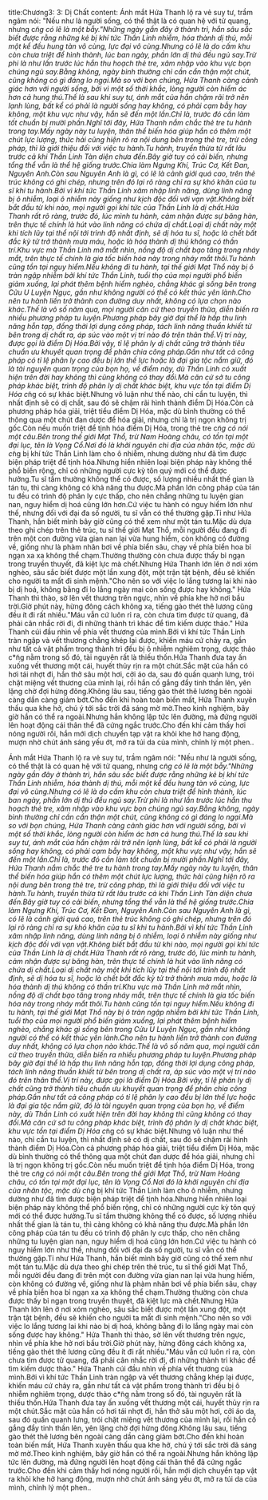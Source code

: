 title:Chương3: 3: Dị Chất
content:
Ánh mắt Hứa Thanh lộ ra vẻ suy tư, trầm ngâm nói: "Nếu như là người sống, có thể thật là có quan hệ với tử quang, nhưng c*̃ng có lẽ là một bẫy."Những ngày gần đây ở thành trì, hắn sâu sắc biết được rằng những kẻ bị khí tức Thần Linh nhiễm, hóa thành dị thú, mỗi một kể đều hung tàn vô cùng, lực đại vô cùng.Nhưng có lẽ là do cấm khu còn chưa triệt để hình thành, lúc ban ngày, phần lớn dị thú đều ngủ say.Trừ phi là như lần trước lúc hắn thu hoạch thẻ tre, xâm nhập vào khu vực bọn chúng ngủ say.Bằng không, ngày bình thường chỉ cần cẩn thận một chút, cũng không có gì đáng lo ngại.Mà so với bọn chúng, Hứa Thanh càng cảnh giác hơn với người sống, bởi vì một số thời khắc, lòng người còn hiểm ác hơn cả hung thú.Thế là sau khi suy tư, ánh mắt của hắn chậm rãi trở nên lạnh lùng, bất kể có phải là người sống hay không, có phải cạm bẫy hay không, một khu vực như vậy, hắn sẽ đến một lần.Chỉ là, trước đó cần làm tốt chuẩn bị mười phần.Nghĩ tới đây, Hứa Thanh nắm chắc thẻ tre tu hành trong tay.Mấy ngày này tu luyện, thân thể biến hóa giúp hắn có thêm một chút lực lượng, thức hải cũng hiện rõ ra nội dung bên trong thẻ tre, trừ công pháp, thì là giới thiệu đối với việc tu hành.Tu hành, truyền thừa từ rất lâu trước cả khi Thần Linh Tàn diện chưa đến.Bây giờ tuy có cải biến, nhưng tổng thể vẫn là thể hệ giống trước.Chia làm Ngưng Khí, Trúc Cơ, Kết Đan, Nguyên Anh.Còn sau Nguyên Anh là gì, có lẽ là cảnh giới quá cao, trên thẻ trúc không có ghi chép, nhưng trên đó lại rõ ràng chỉ ra sự khó khăn của tu sĩ khi tu hành.Bởi vì khí tức Thần Linh xâm nhập linh năng, dùng linh năng bị ô nhiễm, loại ô nhiễm này giống như kịch độc đối với vạn vật.Không biết bắt đầu từ khi nào, mọi người gọi khí tức của Thần Linh là dị chất.Hứa Thanh rất rõ ràng, trước đó, lúc mình tu hành, cảm nhận được sự băng hàn, trên thực tế chính là hút vào linh năng có chứa dị chất.Loại dị chất này một khi tích lũy tại thể nội tới trình độ nhất định, sẽ dị hóa tu sĩ, hoặc là chết bất đắc kỳ tử trở thành mưa máu, hoặc là hóa thành dị thú không có thần trí.Khu vực mà Thần Linh mở mắt nhìn, nồng độ dị chất bạo tăng trong nháy mắt, trên thực tế chính là gia tốc biến hóa này trong nháy mắt thôi.Tu hành cũng tồn tại nguy hiểm.Nếu không đi tu hành, tại thế giới Mạt Thổ này bị ô tràn ngập nhiễm bởi khí tức Thần Linh, tuổi thọ của mọi người phổ biến giảm xuống, lại phát thêm bệnh hiểm nghèo, chẳng khác gì sống bên trong Cửu U Luyện Ngục, gần như không người có thể có kết thúc yên lành.Cho nên tu hành liền trở thành con đường duy nhất, không có lựa chọn nào khác.Thế là vô số năm qua, mọi người căn cứ theo truyền thừa, diễn biến ra nhiều phương pháp tu luyện.Phương pháp bây giờ đại thể là hấp thu linh năng hỗn tạp, đồng thời lợi dụng công pháp, tách linh năng thuần khiết từ bên trong dị chất ra, áp súc vào một vị trí nào đó trên thân thể.Vị trí này, được gọi là điểm Dị Hóa.Bởi vậy, tỉ lệ phân ly dị chất cũng trở thành tiêu chuẩn ưu khuyết quan trọng để phân chia công pháp.Gần như tất cả công pháp có tỉ lệ phân ly cao đều bị lớn thế lực hoặc là đại gia tộc nắm giữ, đó là tài nguyên quan trọng của bọn họ, về điểm này, dù Thần Linh có xuất hiện trên đời hay không thì cũng không có thay đổi.Mà căn cứ sở tu công pháp khác biệt, trình độ phân ly dị chất khác biệt, khu vực tồn tại điểm Dị Hóa c*̃ng có sự khác biệt.Nhưng vô luận như thế nào, chỉ cần tu luyện, thì nhất định sẽ có dị chất, sau đó sẽ chậm rãi hình thành điểm Dị Hóa.Còn cả phương pháp hóa giải, triệt tiểu điểm Dị Hóa, mặc dù bình thường có thể thông qua một chút đan dược để hóa giải, nhưng chỉ là trị ngọn không trị gốc.Còn nếu muốn triệt để tịnh hóa điểm Dị Hóa, trong thẻ tre c*̃ng có nói một câu.Bên trong thế giới Mạt Thổ, trừ Nam Hoàng châu, có tồn tại một đại lục, tên là Vọng Cổ.Nơi đó là khởi nguyên chi địa của nhân tộc, mặc dù c*̃ng bị khí tức Thần Linh làm cho ô nhiễm, nhưng dường như đã tìm được biện pháp triệt để tịnh hóa.Nhưng hiển nhiên loại biện pháp này không thể phổ biến rộng, chỉ có những người cực kỳ tôn quý mới có thể được hưởng.Tu sĩ tầm thường không thể có được, số lượng nhiều nhất thế gian là tán tu, thì càng không có khả năng thu được.Mà phần lớn công pháp của tán tu đều có trình độ phân ly cực thấp, cho nên chẳng những tu luyện gian nan, nguy hiểm dị hoá cũng lớn hơn.Cứ việc tu hành có nguy hiểm lớn như thế, nhưng đối với đại đa số người, tu sĩ vẫn có thể thường gặp.Tỉ như Hứa Thanh, hắn biết mình bây giờ cũng có thể xem như một tán tu.Mặc dù dựa theo ghi chép trên thẻ trúc, tu sĩ thế giới Mạt Thổ, mỗi người đều đang đi trên một con đường vừa gian nan lại vừa hung hiểm, còn không có đường về, giống như là phàm nhân bơi về phía biển sâu, chạy về phía biển hoa bỉ ngạn xa xa không thể chạm.Thường thường còn chưa được thấy bỉ ngạn trong truyền thuyết, đã kiệt lực mà chết.Nhưng Hứa Thanh lớn lên ở nơi xóm nghèo, sâu sắc biết được một lần xung đột, một trận tật bệnh, đều sẽ khiến cho người ta mất đi sinh mệnh."Cho nên so với việc lo lắng tương lai khi nào bị dị hoá, không bằng đi lo lắng ngày mai còn sống được hay không." Hứa Thanh thì thào, sờ lên vết thương trên ngực, nhìn về phía khe hở nơi bầu trời.Giờ phút này, hừng đông cách không xa, tiếng gào thét thê lương cũng đều ít đi rất nhiều."Máu vẫn cứ luôn rỉ ra, còn chưa tìm được tử quang, đã phải cân nhắc rời đi, đi những thành trì khác để tìm kiếm dược thảo." Hứa Thanh cúi đầu nhìn về phía vết thương của mình.Bởi vì khí tức Thần Linh tràn ngập và vết thương chẳng khép lại được, khiến máu cứ chảy ra, gần như tất cả vật phẩm trong thành trì đều bị ô nhiễm nghiêm trọng, dược thảo c*̃ng nằm trong số đó, tài nguyên rất là thiếu thốn.Hứa Thanh đưa tay ấn xuống vết thương một cái, huyết thủy rịn ra một chút.Sắc mặt của hắn có hơi tái nhợt đi, hắn thở sâu một hơi, cởi áo da, sau đó quấn quanh lưng, trói chặt miệng vết thương của mình lại, rồi hắn cố gắng đẩy tinh thần lên, yên lặng chờ đợi hừng đông.Không lâu sau, tiếng gào thét thê lương bên ngoài càng dần càng giảm bớt.Cho đến khi hoàn toàn biến mất, Hứa Thanh xuyên thấu qua khe hở, chú ý tới sắc trời đã sáng mờ mờ.Theo kinh nghiệm, bây giờ hắn có thể ra ngoài.Nhưng hắn không lập tức lên đường, mà đứng người lên hoạt động cái thân thể đã cứng ngắc trước.Cho đến khi cảm thấy hơi nóng người rồi, hắn mới dịch chuyển tạp vật ra khỏi khe hở hang động, mượn nhờ chút ánh sáng yếu ớt, mở ra túi da của mình, chỉnh lý một phen..

Ánh mắt Hứa Thanh lộ ra vẻ suy tư, trầm ngâm nói: "Nếu như là người sống, có thể thật là có quan hệ với tử quang, nhưng c*̃ng có lẽ là một bẫy."Những ngày gần đây ở thành trì, hắn sâu sắc biết được rằng những kẻ bị khí tức Thần Linh nhiễm, hóa thành dị thú, mỗi một kể đều hung tàn vô cùng, lực đại vô cùng.Nhưng có lẽ là do cấm khu còn chưa triệt để hình thành, lúc ban ngày, phần lớn dị thú đều ngủ say.Trừ phi là như lần trước lúc hắn thu hoạch thẻ tre, xâm nhập vào khu vực bọn chúng ngủ say.Bằng không, ngày bình thường chỉ cần cẩn thận một chút, cũng không có gì đáng lo ngại.Mà so với bọn chúng, Hứa Thanh càng cảnh giác hơn với người sống, bởi vì một số thời khắc, lòng người còn hiểm ác hơn cả hung thú.Thế là sau khi suy tư, ánh mắt của hắn chậm rãi trở nên lạnh lùng, bất kể có phải là người sống hay không, có phải cạm bẫy hay không, một khu vực như vậy, hắn sẽ đến một lần.Chỉ là, trước đó cần làm tốt chuẩn bị mười phần.Nghĩ tới đây, Hứa Thanh nắm chắc thẻ tre tu hành trong tay.Mấy ngày này tu luyện, thân thể biến hóa giúp hắn có thêm một chút lực lượng, thức hải cũng hiện rõ ra nội dung bên trong thẻ tre, trừ công pháp, thì là giới thiệu đối với việc tu hành.Tu hành, truyền thừa từ rất lâu trước cả khi Thần Linh Tàn diện chưa đến.Bây giờ tuy có cải biến, nhưng tổng thể vẫn là thể hệ giống trước.Chia làm Ngưng Khí, Trúc Cơ, Kết Đan, Nguyên Anh.Còn sau Nguyên Anh là gì, có lẽ là cảnh giới quá cao, trên thẻ trúc không có ghi chép, nhưng trên đó lại rõ ràng chỉ ra sự khó khăn của tu sĩ khi tu hành.Bởi vì khí tức Thần Linh xâm nhập linh năng, dùng linh năng bị ô nhiễm, loại ô nhiễm này giống như kịch độc đối với vạn vật.Không biết bắt đầu từ khi nào, mọi người gọi khí tức của Thần Linh là dị chất.Hứa Thanh rất rõ ràng, trước đó, lúc mình tu hành, cảm nhận được sự băng hàn, trên thực tế chính là hút vào linh năng có chứa dị chất.Loại dị chất này một khi tích lũy tại thể nội tới trình độ nhất định, sẽ dị hóa tu sĩ, hoặc là chết bất đắc kỳ tử trở thành mưa máu, hoặc là hóa thành dị thú không có thần trí.Khu vực mà Thần Linh mở mắt nhìn, nồng độ dị chất bạo tăng trong nháy mắt, trên thực tế chính là gia tốc biến hóa này trong nháy mắt thôi.Tu hành cũng tồn tại nguy hiểm.Nếu không đi tu hành, tại thế giới Mạt Thổ này bị ô tràn ngập nhiễm bởi khí tức Thần Linh, tuổi thọ của mọi người phổ biến giảm xuống, lại phát thêm bệnh hiểm nghèo, chẳng khác gì sống bên trong Cửu U Luyện Ngục, gần như không người có thể có kết thúc yên lành.Cho nên tu hành liền trở thành con đường duy nhất, không có lựa chọn nào khác.Thế là vô số năm qua, mọi người căn cứ theo truyền thừa, diễn biến ra nhiều phương pháp tu luyện.Phương pháp bây giờ đại thể là hấp thu linh năng hỗn tạp, đồng thời lợi dụng công pháp, tách linh năng thuần khiết từ bên trong dị chất ra, áp súc vào một vị trí nào đó trên thân thể.Vị trí này, được gọi là điểm Dị Hóa.Bởi vậy, tỉ lệ phân ly dị chất cũng trở thành tiêu chuẩn ưu khuyết quan trọng để phân chia công pháp.Gần như tất cả công pháp có tỉ lệ phân ly cao đều bị lớn thế lực hoặc là đại gia tộc nắm giữ, đó là tài nguyên quan trọng của bọn họ, về điểm này, dù Thần Linh có xuất hiện trên đời hay không thì cũng không có thay đổi.Mà căn cứ sở tu công pháp khác biệt, trình độ phân ly dị chất khác biệt, khu vực tồn tại điểm Dị Hóa c*̃ng có sự khác biệt.Nhưng vô luận như thế nào, chỉ cần tu luyện, thì nhất định sẽ có dị chất, sau đó sẽ chậm rãi hình thành điểm Dị Hóa.Còn cả phương pháp hóa giải, triệt tiểu điểm Dị Hóa, mặc dù bình thường có thể thông qua một chút đan dược để hóa giải, nhưng chỉ là trị ngọn không trị gốc.Còn nếu muốn triệt để tịnh hóa điểm Dị Hóa, trong thẻ tre c*̃ng có nói một câu.Bên trong thế giới Mạt Thổ, trừ Nam Hoàng châu, có tồn tại một đại lục, tên là Vọng Cổ.Nơi đó là khởi nguyên chi địa của nhân tộc, mặc dù c*̃ng bị khí tức Thần Linh làm cho ô nhiễm, nhưng dường như đã tìm được biện pháp triệt để tịnh hóa.Nhưng hiển nhiên loại biện pháp này không thể phổ biến rộng, chỉ có những người cực kỳ tôn quý mới có thể được hưởng.Tu sĩ tầm thường không thể có được, số lượng nhiều nhất thế gian là tán tu, thì càng không có khả năng thu được.Mà phần lớn công pháp của tán tu đều có trình độ phân ly cực thấp, cho nên chẳng những tu luyện gian nan, nguy hiểm dị hoá cũng lớn hơn.Cứ việc tu hành có nguy hiểm lớn như thế, nhưng đối với đại đa số người, tu sĩ vẫn có thể thường gặp.Tỉ như Hứa Thanh, hắn biết mình bây giờ cũng có thể xem như một tán tu.Mặc dù dựa theo ghi chép trên thẻ trúc, tu sĩ thế giới Mạt Thổ, mỗi người đều đang đi trên một con đường vừa gian nan lại vừa hung hiểm, còn không có đường về, giống như là phàm nhân bơi về phía biển sâu, chạy về phía biển hoa bỉ ngạn xa xa không thể chạm.Thường thường còn chưa được thấy bỉ ngạn trong truyền thuyết, đã kiệt lực mà chết.Nhưng Hứa Thanh lớn lên ở nơi xóm nghèo, sâu sắc biết được một lần xung đột, một trận tật bệnh, đều sẽ khiến cho người ta mất đi sinh mệnh."Cho nên so với việc lo lắng tương lai khi nào bị dị hoá, không bằng đi lo lắng ngày mai còn sống được hay không." Hứa Thanh thì thào, sờ lên vết thương trên ngực, nhìn về phía khe hở nơi bầu trời.Giờ phút này, hừng đông cách không xa, tiếng gào thét thê lương cũng đều ít đi rất nhiều."Máu vẫn cứ luôn rỉ ra, còn chưa tìm được tử quang, đã phải cân nhắc rời đi, đi những thành trì khác để tìm kiếm dược thảo." Hứa Thanh cúi đầu nhìn về phía vết thương của mình.Bởi vì khí tức Thần Linh tràn ngập và vết thương chẳng khép lại được, khiến máu cứ chảy ra, gần như tất cả vật phẩm trong thành trì đều bị ô nhiễm nghiêm trọng, dược thảo c*̃ng nằm trong số đó, tài nguyên rất là thiếu thốn.Hứa Thanh đưa tay ấn xuống vết thương một cái, huyết thủy rịn ra một chút.Sắc mặt của hắn có hơi tái nhợt đi, hắn thở sâu một hơi, cởi áo da, sau đó quấn quanh lưng, trói chặt miệng vết thương của mình lại, rồi hắn cố gắng đẩy tinh thần lên, yên lặng chờ đợi hừng đông.Không lâu sau, tiếng gào thét thê lương bên ngoài càng dần càng giảm bớt.Cho đến khi hoàn toàn biến mất, Hứa Thanh xuyên thấu qua khe hở, chú ý tới sắc trời đã sáng mờ mờ.Theo kinh nghiệm, bây giờ hắn có thể ra ngoài.Nhưng hắn không lập tức lên đường, mà đứng người lên hoạt động cái thân thể đã cứng ngắc trước.Cho đến khi cảm thấy hơi nóng người rồi, hắn mới dịch chuyển tạp vật ra khỏi khe hở hang động, mượn nhờ chút ánh sáng yếu ớt, mở ra túi da của mình, chỉnh lý một phen..
